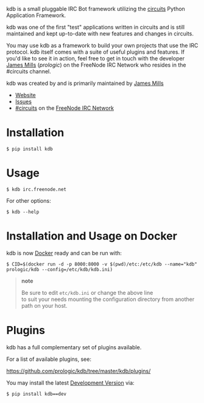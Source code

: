 kdb is a small pluggable IRC Bot framework utilizing the [circuits](http://circuitsframework.com/) Python Application Framework.

kdb was one of the first "test" applications written in circuits and is still maintained and kept up-to-date with new features and changes in circuits.

You may use kdb as a framework to build your own projects that use the IRC protocol. kdb itself comes with a suite of useful plugins and features. If you'd like to see it in action, feel free to get in touch with the developer [James Mills](http://prologic.shortcircuit.net.au/) (*prologic*) on the FreeNode IRC Network who resides in the \#circuits channel.

kdb was created by and is primarily maintained by [James Mills](http://prologic.shortcircuit.net.au/)

-   [Website](https://github.com/prologic/kdb/)
-   [Issues](https://github.com/prologic/kdb/issues)
-   [\#circuits](http://webchat.freenode.net/?randomnick=1&channels=circuits&uio=d4) on the [FreeNode IRC Network](http://freenode.net)

Installation
============

    $ pip install kdb

Usage
=====

    $ kdb irc.freenode.net

For other options:

    $ kdb --help

Installation and Usage on Docker
================================

kdb is now [Docker](https://docker.io) ready and can be run with:

    $ CID=$(docker run -d -p 8000:8000 -v $(pwd)/etc:/etc/kdb --name="kdb" prologic/kdb --config=/etc/kdb/kdb.ini)

> **note**
>
> Be sure to edit `etc/kdb.ini` or change the above line  
> to suit your needs mounting the configuration directory from another path on your host.
>
Plugins
=======

kdb has a full complementary set of plugins available.

For a list of available plugins, see:

<https://github.com/prologic/kdb/tree/master/kdb/plugins/>

You may install the latest [Development Version](https://github.com/prologic/kdb/archive/master.zip#egg=kdb-dev) via:

    $ pip install kdb==dev
